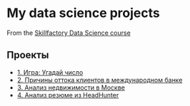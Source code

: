# My data science projects
From the [Skillfactory Data Science course](https://skillfactory.ru/data-scientist)

## Проекты
* [1. Игра: Угадай число]([https://github.com/LM8818/SF_REPO/tree/main/Project1](https://github.com/LM8818/SF_Rep/blob/78875bde9bc77c1d3a4c31e7ef003c653396829d/%D0%98%D0%B3%D1%80%D0%B0%20-%20%D0%A3%D0%B3%D0%B0%D0%B4%D0%B0%D0%B9%20%D1%87%D0%B8%D1%81%D0%BB%D0%BE/README.md))
* [2. Причины оттока клиентов в международном банке](https://github.com/LM8818/SF_REPO/tree/main/PYTHON-13_%D0%92%D0%B8%D0%B7%D1%83%D0%B0%D0%BB%D0%B8%D0%B7%D0%B0%D1%86%D0%B8%D1%8F_%D0%B4%D0%Bhttps://github.com/LM8818/SF_Rep/blob/78875bde9bc77c1d3a4c31e7ef003c653396829d/%D0%98%D0%B3%D1%80%D0%B0%20-%20%D0%A3%D0%B3%D0%B0%D0%B4%D0%B0%D0%B9%20%D1%87%D0%B8%D1%81%D0%BB%D0%BE/README.md0%D0%BD%D0%BD%D1%8B%D1%85)
* [3. Анализ недвижимости в Москве]()
* [4. Анализ резюме из HeadHunter](____)
